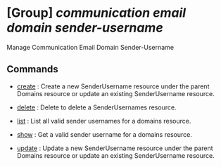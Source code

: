 # [Group] _communication email domain sender-username_

Manage Communication Email Domain Sender-Username

## Commands

- [create](/Commands/communication/email/domain/sender-username/_create.md)
: Create a new SenderUsername resource under the parent Domains resource or update an existing SenderUsername resource.

- [delete](/Commands/communication/email/domain/sender-username/_delete.md)
: Delete to delete a SenderUsernames resource.

- [list](/Commands/communication/email/domain/sender-username/_list.md)
: List all valid sender usernames for a domains resource.

- [show](/Commands/communication/email/domain/sender-username/_show.md)
: Get a valid sender username for a domains resource.

- [update](/Commands/communication/email/domain/sender-username/_update.md)
: Update a new SenderUsername resource under the parent Domains resource or update an existing SenderUsername resource.
